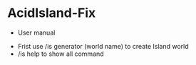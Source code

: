 # AcidIsland-Fix
* User manual
- Frist use /is generator (world name) to create Island world
- /is help to show all command
